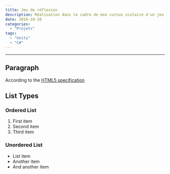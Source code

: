 ```yaml
---
title: Jeu de réflexion
description: Réalisation dans le cadre de mon cursus scolaire d'un jeu de réflexion libre en équipe et sur Unity
date: 2016-10-20
categories:
  - "Projets"
tags:
  - "Unity"
  - "C#"
---
```



***

## Paragraph

According to the [HTML5 specification](https://www.w3.org/TR/html5/dom.html#elements) 

## List Types

### Ordered List

1. First item
2. Second item
3. Third item

### Unordered List

* List item
* Another item
* And another item
